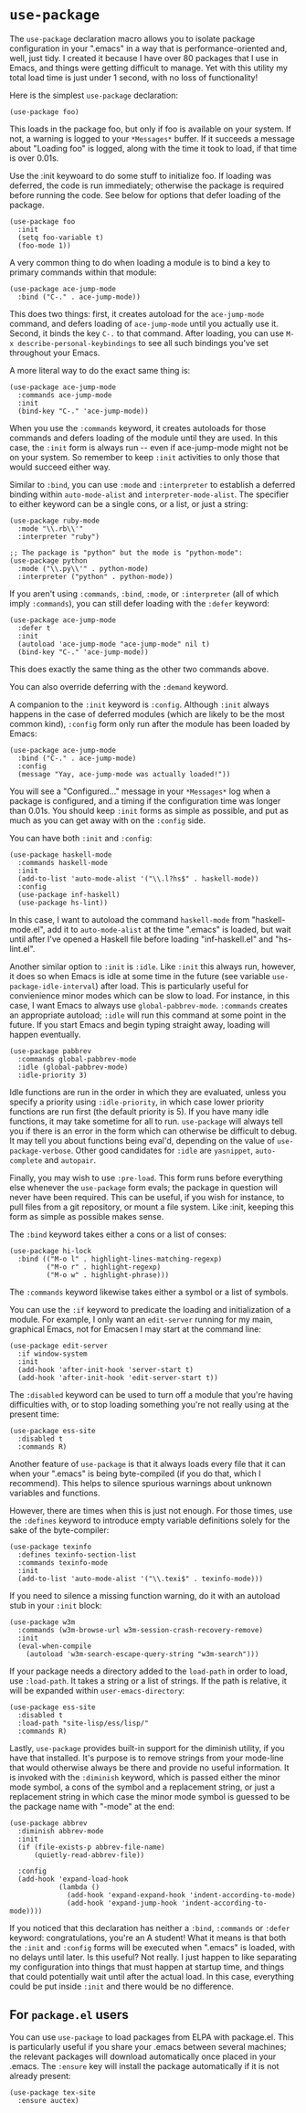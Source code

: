 # `use-package`

The `use-package` declaration macro allows you to isolate package
configuration in your ".emacs" in a way that is performance-oriented and,
well, just tidy.  I created it because I have over 80 packages that I use
in Emacs, and things were getting difficult to manage.  Yet with this
utility my total load time is just under 1 second, with no loss of
functionality!

Here is the simplest `use-package` declaration:

``` elisp
(use-package foo)
```

This loads in the package foo, but only if foo is available on your system.
If not, a warning is logged to your `*Messages*` buffer.  If it succeeds a
message about "Loading foo" is logged, along with the time it took to load,
if that time is over 0.01s.

Use the :init keywoard to do some stuff to initialize foo. If loading
was deferred, the code is run immediately; otherwise the package is
required before running the code.  See below for options that defer
loading of the package.

``` elisp
(use-package foo
  :init
  (setq foo-variable t)
  (foo-mode 1))
```

A very common thing to do when loading a module is to bind a key to primary
commands within that module:

``` elisp
(use-package ace-jump-mode
  :bind ("C-." . ace-jump-mode))
```

This does two things: first, it creates autoload for the `ace-jump-mode`
command, and defers loading of `ace-jump-mode` until you actually use it.
Second, it binds the key `C-.` to that command.  After loading, you can use
`M-x describe-personal-keybindings` to see all such bindings you've set
throughout your Emacs.

A more literal way to do the exact same thing is:

``` elisp
(use-package ace-jump-mode
  :commands ace-jump-mode
  :init
  (bind-key "C-." 'ace-jump-mode))
```

When you use the `:commands` keyword, it creates autoloads for those
commands and defers loading of the module until they are used.  In this
case, the `:init` form is always run -- even if ace-jump-mode might not be
on your system.  So remember to keep `:init` activities to only those that
would succeed either way.

Similar to `:bind`, you can use `:mode` and `:interpreter` to establish a
deferred binding within `auto-mode-alist` and `interpreter-mode-alist`.
The specifier to either keyword can be a single cons, or a list, or just
a string:

``` elisp
(use-package ruby-mode
  :mode "\\.rb\\'"
  :interpreter "ruby")

;; The package is "python" but the mode is "python-mode":
(use-package python
  :mode ("\\.py\\'" . python-mode)
  :interpreter ("python" . python-mode))
```

If you aren't using `:commands`, `:bind`, `:mode`, or `:interpreter` (all
of which imply `:commands`), you can still defer loading with the `:defer`
keyword:

``` elisp
(use-package ace-jump-mode
  :defer t
  :init
  (autoload 'ace-jump-mode "ace-jump-mode" nil t)
  (bind-key "C-." 'ace-jump-mode))
```

This does exactly the same thing as the other two commands above.

You can also override deferring with the `:demand` keyword.

A companion to the `:init` keyword is `:config`.  Although `:init` always
happens in the case of deferred modules (which are likely to be the most
common kind), `:config` form only run after the module has been loaded by
Emacs:

``` elisp
(use-package ace-jump-mode
  :bind ("C-." . ace-jump-mode)
  :config
  (message "Yay, ace-jump-mode was actually loaded!"))
```

You will see a "Configured..." message in your `*Messages*` log when a
package is configured, and a timing if the configuration time was longer
than 0.01s.  You should keep `:init` forms as simple as possible, and put
as much as you can get away with on the `:config` side.

You can have both `:init` and `:config`:

``` elisp
(use-package haskell-mode
  :commands haskell-mode
  :init
  (add-to-list 'auto-mode-alist '("\\.l?hs$" . haskell-mode))
  :config
  (use-package inf-haskell)
  (use-package hs-lint))
```

In this case, I want to autoload the command `haskell-mode` from
"haskell-mode.el", add it to `auto-mode-alist` at the time ".emacs" is
loaded, but wait until after I've opened a Haskell file before loading
"inf-haskell.el" and "hs-lint.el".

Another similar option to `:init` is `:idle`. Like `:init` this always
run, however, it does so when Emacs is idle at some time in the future
(see variable `use-package-idle-interval`) after load. This is
particularly useful for convienience minor modes which can be slow to
load. For instance, in this case, I want Emacs to always use
`global-pabbrev-mode`. `:commands` creates an appropriate autoload;
`:idle` will run this command at some point in the future. If you start
Emacs and begin typing straight away, loading will happen eventually.

``` elisp
(use-package pabbrev
  :commands global-pabbrev-mode
  :idle (global-pabbrev-mode)
  :idle-priority 3)
```

Idle functions are run in the order in which they are evaluated, unless you
specify a priority using `:idle-priority`, in which case lower priority
functions are run first (the default priority is 5). If you have many idle
functions, it may take sometime for all to run. `use-package` will always tell
you if there is an error in the form which can otherwise be difficult to
debug. It may tell you about functions being eval'd, depending on the value of
`use-package-verbose`. Other good candidates for `:idle` are `yasnippet`,
`auto-complete` and `autopair`.

Finally, you may wish to use `:pre-load`. This form runs before everything
else whenever the `use-package` form evals; the package in question will
never have been required. This can be useful, if you wish for instance, to
pull files from a git repository, or mount a file system. Like :init,
keeping this form as simple as possible makes sense.

The `:bind` keyword takes either a cons or a list of conses:

``` elisp
(use-package hi-lock
  :bind (("M-o l" . highlight-lines-matching-regexp)
         ("M-o r" . highlight-regexp)
         ("M-o w" . highlight-phrase)))
```

The `:commands` keyword likewise takes either a symbol or a list of
symbols.

You can use the `:if` keyword to predicate the loading and initialization
of a module.  For example, I only want an `edit-server` running for my
main, graphical Emacs, not for Emacsen I may start at the command line:

``` elisp
(use-package edit-server
  :if window-system
  :init
  (add-hook 'after-init-hook 'server-start t)
  (add-hook 'after-init-hook 'edit-server-start t))
```

The `:disabled` keyword can be used to turn off a module that you're having
difficulties with, or to stop loading something you're not really using at
the present time:

``` elisp
(use-package ess-site
  :disabled t
  :commands R)
```

Another feature of `use-package` is that it always loads every file that it
can when your ".emacs" is being byte-compiled (if you do that, which I
recommend).  This helps to silence spurious warnings about unknown
variables and functions.

However, there are times when this is just not enough.  For those times,
use the `:defines` keyword to introduce empty variable definitions solely
for the sake of the byte-compiler:

``` elisp
(use-package texinfo
  :defines texinfo-section-list
  :commands texinfo-mode
  :init
  (add-to-list 'auto-mode-alist '("\\.texi$" . texinfo-mode)))
```

If you need to silence a missing function warning, do it with an autoload
stub in your `:init` block:

``` elisp
(use-package w3m
  :commands (w3m-browse-url w3m-session-crash-recovery-remove)
  :init
  (eval-when-compile
    (autoload 'w3m-search-escape-query-string "w3m-search")))
```

If your package needs a directory added to the `load-path` in order to load,
use `:load-path`.  It takes a string or a list of strings.  If the path is
relative, it will be expanded within `user-emacs-directory`:

``` elisp
(use-package ess-site
  :disabled t
  :load-path "site-lisp/ess/lisp/"
  :commands R)
```

Lastly, `use-package` provides built-in support for the diminish utility,
if you have that installed.  It's purpose is to remove strings from your
mode-line that would otherwise always be there and provide no useful
information.  It is invoked with the `:diminish` keyword, which is passed
either the minor mode symbol, a cons of the symbol and a replacement string,
or just a replacement string in which case the minor mode symbol is guessed
to be the package name with "-mode" at the end:

``` elisp
(use-package abbrev
  :diminish abbrev-mode
  :init
  (if (file-exists-p abbrev-file-name)
      (quietly-read-abbrev-file))

  :config
  (add-hook 'expand-load-hook
            (lambda ()
              (add-hook 'expand-expand-hook 'indent-according-to-mode)
              (add-hook 'expand-jump-hook 'indent-according-to-mode))))
```

If you noticed that this declaration has neither a `:bind`, `:commands` or
`:defer` keyword: congratulations, you're an A student!  What it means is
that both the `:init` and `:config` forms will be executed when ".emacs" is
loaded, with no delays until later.  Is this useful?  Not really.  I just
happen to like separating my configuration into things that must happen at
startup time, and things that could potentially wait until after the
actual load.  In this case, everything could be put inside `:init` and
there would be no difference.

## For `package.el` users

You can use `use-package` to load packages from ELPA with package.el. This
is particularly useful if you share your .emacs between several machines;
the relevant packages will download automatically once placed in your
.emacs. The `:ensure` key will install the package automatically if it is
not already present:

``` elisp
(use-package tex-site
  :ensure auctex)
```
